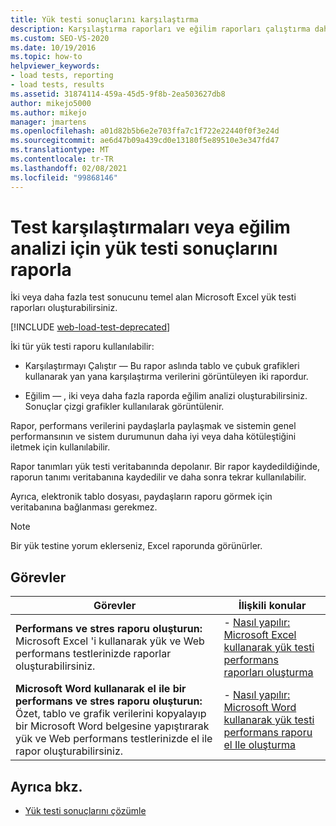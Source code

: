 ```yaml
---
title: Yük testi sonuçlarını karşılaştırma
description: Karşılaştırma raporları ve eğilim raporları çalıştırma dahil olmak üzere iki veya daha fazla test sonucunu temel alan Excel yük testi raporları oluşturmayı öğrenin.
ms.custom: SEO-VS-2020
ms.date: 10/19/2016
ms.topic: how-to
helpviewer_keywords:
- load tests, reporting
- load tests, results
ms.assetid: 31874114-459a-45d5-9f8b-2ea503627db8
author: mikejo5000
ms.author: mikejo
manager: jmartens
ms.openlocfilehash: a01d82b5b6e2e703ffa7c1f722e22440f0f3e24d
ms.sourcegitcommit: ae6d47b09a439cd0e13180f5e89510e3e347fd47
ms.translationtype: MT
ms.contentlocale: tr-TR
ms.lasthandoff: 02/08/2021
ms.locfileid: "99868146"
---
```

# <a name="report-load-tests-results-for-test-comparisons-or-trend-analysis"></a>Test karşılaştırmaları veya eğilim analizi için yük testi sonuçlarını raporla

İki veya daha fazla test sonucunu temel alan Microsoft Excel yük testi raporları oluşturabilirsiniz.

[!INCLUDE [web-load-test-deprecated](includes/web-load-test-deprecated.md)]

İki tür yük testi raporu kullanılabilir:

- Karşılaştırmayı Çalıştır &mdash; Bu rapor aslında tablo ve çubuk grafikleri kullanarak yan yana karşılaştırma verilerini görüntüleyen iki rapordur.

- Eğilim &mdash; , iki veya daha fazla raporda eğilim analizi oluşturabilirsiniz. Sonuçlar çizgi grafikler kullanılarak görüntülenir.

Rapor, performans verilerini paydaşlarla paylaşmak ve sistemin genel performansının ve sistem durumunun daha iyi veya daha kötüleştiğini iletmek için kullanılabilir.

Rapor tanımları yük testi veritabanında depolanır. Bir rapor kaydedildiğinde, raporun tanımı veritabanına kaydedilir ve daha sonra tekrar kullanılabilir.

Ayrıca, elektronik tablo dosyası, paydaşların raporu görmek için veritabanına bağlanması gerekmez.

> [!NOTE]
> Bir yük testine yorum eklerseniz, Excel raporunda görünürler.

## <a name="tasks"></a>Görevler

|Görevler|İlişkili konular|
|-|-|
|**Performans ve stres raporu oluşturun:** Microsoft Excel 'i kullanarak yük ve Web performans testlerinizde raporlar oluşturabilirsiniz.|- [Nasıl yapılır: Microsoft Excel kullanarak yük testi performans raporları oluşturma](../test/how-to-create-load-test-performance-reports-using-microsoft-excel.md)|
|**Microsoft Word kullanarak el ile bir performans ve stres raporu oluşturun:** Özet, tablo ve grafik verilerini kopyalayıp bir Microsoft Word belgesine yapıştırarak yük ve Web performans testlerinizde el ile rapor oluşturabilirsiniz.|- [Nasıl yapılır: Microsoft Word kullanarak yük testi performans raporu el Ile oluşturma](../test/how-to-manually-create-a-load-test-performance-report-using-microsoft-word.md)|

## <a name="see-also"></a>Ayrıca bkz.

- [Yük testi sonuçlarını çözümle](../test/analyze-load-test-results-using-the-load-test-analyzer.md)
